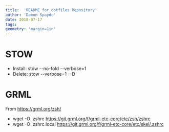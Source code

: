 ```yaml
---
title:  'README for dotfiles Repository'
author: 'Damon Spayde'
date: 2018-07-17
tags: 
geometry: 'margin=1in'
---
```


# STOW #

+ Install:  stow --no-fold --verbose=1 
+ Delete:  stow --verbose=1 --D

# GRML #

From <https://grml.org/zsh/> 

+ wget -O .zshrc https://git.grml.org/f/grml-etc-core/etc/zsh/zshrc
+ wget -O .zshrc.local  https://git.grml.org/f/grml-etc-core/etc/skel/.zshrc
